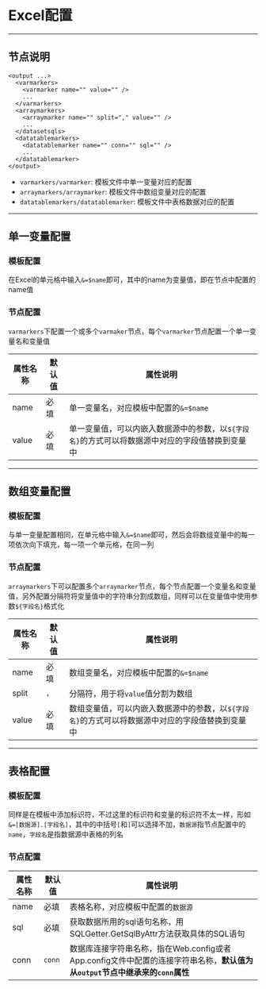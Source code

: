 # Excel配置

---

## 节点说明

```
<output ...>
  <varmarkers>
    <varmarker name="" value="" />
    ...
  </varmarkers>
  <arraymarkers>
    <arraymarker name="" split="," value="" />
    ...
  </datasetsqls>
  <datatablemarkers>
    <datatablemarker name="" conn="" sql="" />
    ...
  </datatablemarker>
</output>
```

 - `varmarkers/varmarker`: 模板文件中单一变量对应的配置
 - `arraymarkers/arraymarker`: 模板文件中数组变量对应的配置
 - `datatablemarkers/datatablemarker`: 模板文件中表格数据对应的配置

---


## 单一变量配置

### 模板配置

在Excel的单元格中输入`&=$name`即可，其中的name为变量值，即在节点中配置的name值

### 节点配置

`varmarkers`下配置一个或多个`varmaker`节点，每个`varmarker`节点配置一个单一变量名和变量值

| 属性名称 | 默认值 | 属性说明 |
| ------- | ------ | ------- |
| name | 必填 | 单一变量名，对应模板中配置的`&=$name` |
| value | 必填 | 单一变量值，可以内嵌入数据源中的参数，以`${字段名}`的方式可以将数据源中对应的字段值替换到变量中 |

---


## 数组变量配置

### 模板配置

与单一变量配置相同，在单元格中输入`&=$name`即可，然后会将数组变量中的每一项依次向下填充，每一项一个单元格，在同一列

### 节点配置

`arraymarkers`下可以配置多个`arraymarker`节点，每个节点配置一个变量名和变量值，另外配置分隔符将变量值中的字符串分割成数组，同样可以在变量值中使用参数`${字段名}`格式化

| 属性名称 | 默认值 | 属性说明 |
| ------- | ------ | ------- |
| name | 必填 | 数组变量名，对应模板中配置的`&=$name` |
| split | `,` | 分隔符，用于将`value`值分割为数组 |
| value | 必填 | 数组变量值，可以内嵌入数据源中的参数，以`${字段名}`的方式可以将数据源中对应的字段值替换到变量中 |

---


## 表格配置

### 模板配置

同样是在模板中添加标识符，不过这里的标识符和变量的标识符不太一样，形如`&=[数据源].[字段名]`，其中的中括号`[`和`]`可以选择不加，`数据源`指节点配置中的`name`，`字段名`是指数据源中表格的列名

### 节点配置

| 属性名称 | 默认值 | 属性说明 |
| ------- | ------ | ------- |
| name | 必填 | 表格名称，对应模板中配置的`数据源` |
| sql | 必填 | 获取数据所用的sql语句名称，用SQLGetter.GetSqlByAttr方法获取具体的SQL语句 |
| conn | `conn` | 数据库连接字符串名称，指在Web.config或者App.config文件中配置的连接字符串名称，**默认值为从`output`节点中继承来的`conn`属性** |



